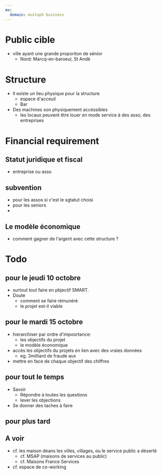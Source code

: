 ```yaml
---
mx:
  domain: mustaph business
---
```



# Public cible
- ville ayant une grande proporiton de sénior
  - Nord: Marcq-en-baroeul, St Andé


# Structure

- Il existe un lieu physique pour la structure
  - espace d'acceuil
  - Bar
- Des machines son physiquement accéssibles
  - les locaux peuvent être louer en mode service à des asso, des entreprises


# Financial requirement

## Statut juridique et fiscal
- entreprise ou asso
## subvention
- pour les assos si c'est le sgtatut choisi
- pour les seniors
- 
## Le modèle économique
- comment gagner de l'argent avec cette structure ?





# Todo 
## pour le jeudi 10 octobre
- surtout tout faire en pbjectif SMART.
- Doute
   - comment se faire rémunéré
   - le projet est-il viable

## pour le mardi 15 octobre
- hierarchiser par ordre d'impoortance:
  - les objectifs du projet
  - le modèle économique
- accès les objectifs du projets en lien avec des vraies données
  - eg. 3milliard de fraude aux 
- mettre en face de chaque objectif des chiffres  
## pour tout le temps
- Savoir 
  - Répondre à toutes les questions
  - lever les objections    
- Se donner des taches à faire

## pour plus tard

## A voir
- cf. les maison deans les villes, villages, ou le service public a déserté
  - cf. MSAP (maisons de services au public)
  - cf. Maisons France Services
- cf. espace de co-working
